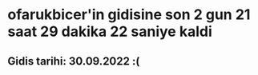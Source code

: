 # ofarukbicer'in gidisine son 2 gun 21 saat 29 dakika 22 saniye kaldi

## Gidis tarihi: 30.09.2022 :(